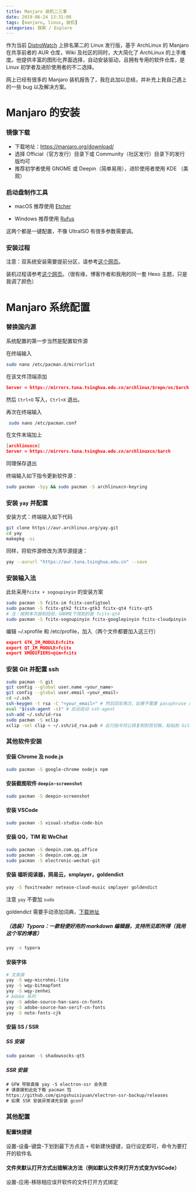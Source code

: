 ```yaml
---
title: Manjaro 装机二三事
date: 2019-06-24 13:31:08
tags: [manjaro, linux, 装机]
categories: 探索 / Explore
---
```


作为当前 [DistroWatch](https://distrowatch.com/) 上排名第二的 Linux 发行版，基于 ArchLinux 的 Manjaro 在共享前者的 AUR 仓库，Wiki 及社区的同时，大大简化了 ArchLinux 的上手难度。他提供丰富的图形化界面选择，自动安装驱动，且拥有专用的软件仓库，是 Linux 初学者及进阶使用者的不二选择。

网上已经有很多的 Manjaro 装机报告了，我在此加以总结，并补充上我自己遇上的一些 bug 以及解决方案。

<!-- more -->

# Manjaro 的安装

### 镜像下载

- 下载地址：https://manjaro.org/download/
- 选择 Official（官方发行）目录下或 Community（社区发行）目录下的发行版均可
- 推荐初学者使用 GNOME 或 Deepin（简单易用），进阶使用者使用 KDE （美观）

### 启动盘制作工具

- macOS 推荐使用 [Etcher](https://www.balena.io/etcher/)

- Windows 推荐使用 [Rufus](https://rufus.ie/)

这两个都是一键配置，不像 UltraISO 有很多参数需要调。

### 安装过程

注意：双系统安装需要提前分区，请参考[这个网页](<https://blog.csdn.net/lj402159806/article/details/80218360>)。

装机过程请参考[这个网页]([https://zzycreate.github.io/2018/11/03/Manjaro%E7%9A%84%E5%B0%9D%E8%AF%95/](https://zzycreate.github.io/2018/11/03/Manjaro的尝试/))。（很有缘，博客作者和我用的同一套 Hexo 主题，只是我调了颜色）

# Manjaro 系统配置

### 替换国内源

系统配置的第一步当然是配置软件源

在终端输入

```bash
sudo nano /etc/pacman.d/mirrorlist
```

在该文件顶端添加

```json
Server = https://mirrors.tuna.tsinghua.edu.cn/archlinux/$repo/os/$arch
```

然后 `Ctrl+O` 写入，`Ctrl+X` 退出。

再次在终端输入

```bash
 sudo nano /etc/pacman.conf
```

在文件末端加上

```json
[archlinuxcn]
Server = https://mirrors.tuna.tsinghua.edu.cn/archlinuxcn/$arch
```

同理保存退出

终端输入如下指令更新软件源：

```bash
sudo pacman -Syy && sudo pacman -S archlinuxcn-keyring
```

### 安装 `yay` 并配置

安装方式：终端输入如下代码

```bash
git clone https://aur.archlinux.org/yay.git
cd yay
makepkg -si
```

同样，将软件源修改为清华源提速：

```bash
yay --aururl "https://aur.tuna.tsinghua.edu.cn" --save
```

### 安装输入法

此处采用`fcitx + sogoupinyin` 的安装方案

```bash
sudo pacman -S fcitx-im fcitx-configtool
sudo pacman -S fcitx-gtk2 fcitx-gtk3 fcitx-qt4 fcitx-qt5 
# 注：按照本次装机经验，GNOME下用到的是 fcitx-qt4
sudo pacman -S fcitx-sogoupinyin fcitx-googlepinyin fcitx-cloudpinyin
```

编辑 ~/.xprofile 和 /etc/profile，加入（两个文件都要加入这三行）

```json
export GTK_IM_MODULE=fcitx
export QT_IM_MODULE=fcitx
export XMODIFIERS=@im=fcitx
```

### 安装 Git 并配置 ssh

```bash
sudo pacman -S git
git config --global user.name <your_name>
git config --global user.email <your_email>
cd ~/.ssh
ssh-keygen -t rsa -C "<your_email>" # 然后回车两次，如果不需要 passphrase 的话
eval "$(ssh-agent -s)" # 后台启动 ssh-agent
ssh-add ~/.ssh/id-rsa
sudo pacman -S xclip
xclip -sel clip < ~/.ssh/id_rsa.pub # 此行指令将公钥复制到剪切板，粘贴到 Github 上添加即可
```



### 其他软件安装

#### 安装 Chrome 及 node.js

```bash
sudo pacman -S google-chrome nodejs npm
```

#### 安装截图软件 `deepin-screenshot`

```sh
sudo pacman -S deepin-screenshot
```

#### 安装 VSCode

```bash
sudo pacman -S visual-studio-code-bin
```

#### 安装 QQ，TIM 和 WeChat

```bash
sudo pacman -S deepin.com.qq.office
sudo pacman -S deepin.com.qq.im
sudo pacman -S electronic-wechat-git
```

#### 安装 福昕阅读器，网易云，smplayer，goldendict

```bash
yay -S foxitreader netease-cloud-music smplayer goldendict 
```

注意 `yay` 不要加 `sudo`

goldendict 需要手动添加词典，[下载地址](<https://github.com/skywind3000/ECDICT/wiki>)

##### （选装）Typora：一款轻便好用的 markdown 编辑器，支持所见即所得（我用这个写的博客）

```bash
yay -s typora
```

#### 安装字体

```bash
# 文泉驿
yay -S wqy-microhei-lite
yay -S wqy-bitmapfont 
yay -S wqy-zenhei
# Adobe 系列
yay -S adobe-source-han-sans-cn-fonts 
yay -S adobe-source-han-serif-cn-fonts 
yay -S noto-fonts-cjk
```

#### 安装 SS / SSR

##### SS 安装

```bash
sudo pacman -S shadowsocks-qt5
```

##### SSR 安装

```html
# GFW 导致直接 yay -S electron-ssr 会失效
# 请直接到此处下载 pacman 包
https://github.com/qingshuisiyuan/electron-ssr-backup/releases
# 如果 SSR 安装异常请先安装 gconf
```

### 其他配置

#### 配置快捷键

设置-设备-键盘-下划到最下方点击 `+` 号新建快捷键，自行设定即可，命令为要打开的软件名

#### 文件夹默认打开方式出错解决方法（例如默认文件夹打开方式变为VSCode）

设置-应用-移除相应误开软件的文件打开方式绑定